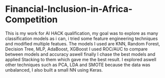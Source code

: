 # Financial-Inclusion-in-Africa-Competition
This is my work for AI HACK qualification, my goal was to explore as many classification models as i can, i tried some feature engineering techniques and modified multiple featues. The models I used are KNN, Random Forest, Decision Tree, MLP, AdaBoost, XGBoost I used ROC/AUC to compare between models and accuracy aswell finally I chase the best models and applied Stacking to them which gave me the best result. I explored aswell other techniques such as PCA, LDA  and SMOTE because the data was unbalanced, I also built a small NN using Keras.
